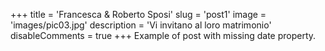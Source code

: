 +++
title = 'Francesca & Roberto Sposi'
slug = 'post1'
image = 'images/pic03.jpg'
description = 'Vi invitano al loro matrimonio'
disableComments = true
+++
Example of post with missing date property.
